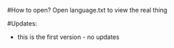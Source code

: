 #How to open?
Open language.txt to view the real thing

#Updates:
+ this is the first version - no updates
